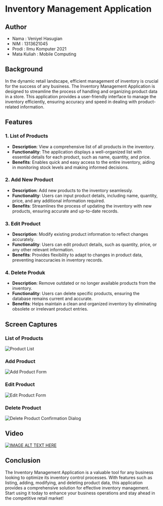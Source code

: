 # Inventory Management Application

## Author
- Nama         : Veniyel Hasugian
- NIM          : 1313621045
- Prodi        : Ilmu Komputer 2021
- Mata Kuliah  : Mobile Computing

## Background

In the dynamic retail landscape, efficient management of inventory is crucial for the success of any business. The Inventory Management Application is designed to streamline the process of handling and organizing product data in a store. This application provides a user-friendly interface to manage the inventory efficiently, ensuring accuracy and speed in dealing with product-related information.

## Features

### 1. List of Products

- **Description**: View a comprehensive list of all products in the inventory.
- **Functionality**: The application displays a well-organized list with essential details for each product, such as name, quantity, and price.
- **Benefits**: Enables quick and easy access to the entire inventory, aiding in monitoring stock levels and making informed decisions.

### 2. Add New Product

- **Description**: Add new products to the inventory seamlessly.
- **Functionality**: Users can input product details, including name, quantity, price, and any additional information required.
- **Benefits**: Streamlines the process of updating the inventory with new products, ensuring accurate and up-to-date records.

### 3. Edit Product

- **Description**: Modify existing product information to reflect changes accurately.
- **Functionality**: Users can edit product details, such as quantity, price, or any other relevant information.
- **Benefits**: Provides flexibility to adapt to changes in product data, preventing inaccuracies in inventory records.

### 4. Delete Produk

- **Description**: Remove outdated or no longer available products from the inventory.
- **Functionality**: Users can delete specific products, ensuring the database remains current and accurate.
- **Benefits**: Helps maintain a clean and organized inventory by eliminating obsolete or irrelevant product entries.

## Screen Captures

### List of Products
![Product List](https://github.com/VeniyelHsg/Veniyel_UAS_MobileComputing/assets/155172946/8b046a2f-9f27-43db-aa69-64e08196508d)

### Add Product
![Add Product Form](https://github.com/VeniyelHsg/Veniyel_UAS_MobileComputing/assets/155172946/b50a1786-074f-4306-b205-581c66d6c257)

### Edit Product
![Edit Product Form](https://github.com/VeniyelHsg/Veniyel_UAS_MobileComputing/assets/155172946/230efa5c-34f4-45a7-8314-07e2d7dde952)

### Delete Product
![Delete Product Confirmation Dialog](https://github.com/VeniyelHsg/Veniyel_UAS_MobileComputing/assets/155172946/95bdf92e-98ac-4ab2-9887-9ed15f2f40b8)

## Video
[![IMAGE ALT TEXT HERE](https://img.youtube.com/vi/EqoPMv9onhc/0.jpg)](https://www.youtube.com/watch?v=EqoPMv9onhc)

## Conclusion

The Inventory Management Application is a valuable tool for any business looking to optimize its inventory control processes. With features such as listing, adding, modifying, and deleting product data, this application provides a comprehensive solution for effective inventory management. Start using it today to enhance your business operations and stay ahead in the competitive retail market!
